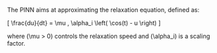 The PINN aims at approximating the relaxation equation, defined as:

\[
\frac{du}{dt} = \mu \, \alpha_i \left( \cos(t) - u \right)
\]

where \(\mu > 0\) controls the relaxation speed and \(\alpha_i\) is a scaling factor.
